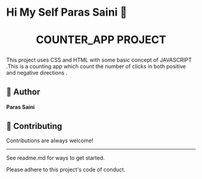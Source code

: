 # ****Hi My Self Paras Saini**** 👋


# <p align="center">COUNTER_APP PROJECT</p>
  This project uses CSS and HTML with some basic concept of JAVASCRIPT .This is a counting app which count the number of clicks in both positive and negative directions .
 ## 🙇 Author
####  Paras Saini


## 🍰 Contributing    
Contributions are always welcome!
********
See readme.md for ways to get started.

Please adhere to this project's code of conduct.
